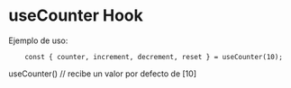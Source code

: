 # useCounter Hook

Ejemplo de uso:
```
    const { counter, increment, decrement, reset } = useCounter(10);
```

useCounter() // recibe un valor por defecto de [10]